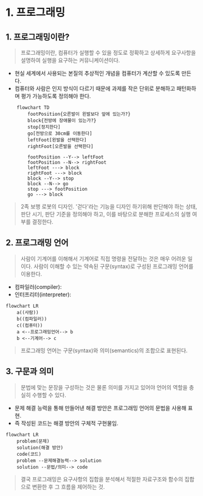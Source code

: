 # 1. 프로그래밍

## 1. 프로그래밍이란?

> 프로그래밍이란, 컴퓨터가 실행할 수 있을 정도로 정확하고 상세하게 요구사항을 설명하여 실행을 요구하는 커뮤니케이션이다.

- 현실 세계에서 사용되는 본질의 추상적인 개념을 컴퓨터가 계산할 수 있도록 만든다.
- 컴퓨터와 사람은 인지 방식이 다르기 때문에 과제를 작은 단위로 분해하고 패턴화하며 평가 가능하도록 정의해야 한다.

```mermaid
    flowchart TD
        footPosition{오른발이 왼발보다 앞에 있는가?}
        block{전방에 장애물이 있는가?}
        stop[정지한다]
        go[전방으로 30cm를 이동한다]
        leftFoot[왼발을 선택한다]
        rightFoot[오른발을 선택한다]
        
        footPosition --Y--> leftFoot
        footPosition --N--> rightFoot
        leftFoot ---> block
        rightFoot ---> block
        block --Y--> stop
        block --N--> go
        stop ---> footPosition
        go ---> block
```

> 2족 보행 로봇의 디자인.
> '걷다'라는 기능을 디자인 하기위해 판단해야 하는 상태, 판단 시기, 판단 기준을 정의해야 하고,
> 이를 바탕으로 분해한 프로세스의 실행 여부를 결정한다.

## 2. 프로그래밍 언어

> 사람이 기계어를 이해해서 기계어로 직접 명령을 전달하는 것은 매우 어려운 일이다.
> 사람이 이해할 수 있는 약속된 구문(syntax)로 구성된 프로그래밍 언어를 이용한다.

- 컴파일러(compiler):
- 인터프리터(interpreter): 

```mermaid
flowchart LR
    a((사람))
    b((컴파일러))
    c((컴퓨터))
    a <--프로그래밍언어--> b
    b <--기계어--> c
```

> 프로그래밍 언어는 구문(syntax)와 의미(semantics)의 조합으로 표현된다.

## 3. 구문과 의미

> 문법에 맞는 문장을 구성하는 것은 물론 의미를 가지고 있어야 언어의 역할을 충실히 수행할 수 있다.

- 문제 해결 능력을 통해 만들어낸 해결 방안은 프로그래밍 언어의 문법을 사용해 표현.
- 즉 작성된 코드는 해결 방안의 구체적 구현물임.

```mermaid
flowchart LR
    problem(문제)
    solution(해결 방안)
    code(코드)
    problem --문제해결능력--> solution
    solution --문법/의미--> code
```

> 결국 프로그래밍은
> 요구사항의 집합을 분석해서
> 적절한 자료구조와 함수의 집합으로 변환한 후
> 그 흐름을 제어하는 것.
